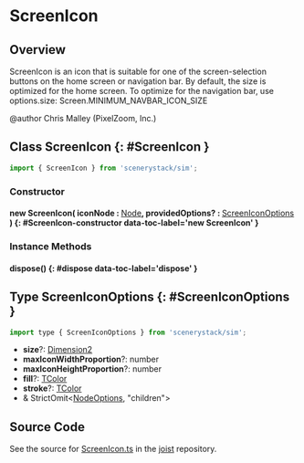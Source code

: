# ScreenIcon

## Overview

ScreenIcon is an icon that is suitable for one of the screen-selection buttons on the home screen or navigation bar.
By default, the size is optimized for the home screen.
To optimize for the navigation bar, use options.size: Screen.MINIMUM_NAVBAR_ICON_SIZE

@author Chris Malley (PixelZoom, Inc.)

## Class ScreenIcon {: #ScreenIcon }


```js
import { ScreenIcon } from 'scenerystack/sim';
```
### Constructor

#### new ScreenIcon( iconNode : <span style="font-weight: 400;">[Node](../scenery/Node.md)</span>, providedOptions? : <span style="font-weight: 400;">[ScreenIconOptions](../sim/ScreenIcon.md#ScreenIconOptions)</span> ) {: #ScreenIcon-constructor data-toc-label='new ScreenIcon' }

### Instance Methods

#### dispose() {: #dispose data-toc-label='dispose' }



## Type ScreenIconOptions {: #ScreenIconOptions }


```js
import type { ScreenIconOptions } from 'scenerystack/sim';
```


- **size**?: [Dimension2](../dot/Dimension2.md)
- **maxIconWidthProportion**?: <span style="color: hsla(calc(var(--md-hue) + 180deg),80%,40%,1);">number</span>
- **maxIconHeightProportion**?: <span style="color: hsla(calc(var(--md-hue) + 180deg),80%,40%,1);">number</span>
- **fill**?: [TColor](../scenery/TColor.md)
- **stroke**?: [TColor](../scenery/TColor.md)
- &amp; StrictOmit&lt;[NodeOptions](../scenery/Node.md#NodeOptions), "children"&gt;




## Source Code

See the source for [ScreenIcon.ts](https://github.com/phetsims/joist/blob/main/js/ScreenIcon.ts) in the [joist](https://github.com/phetsims/joist) repository.

